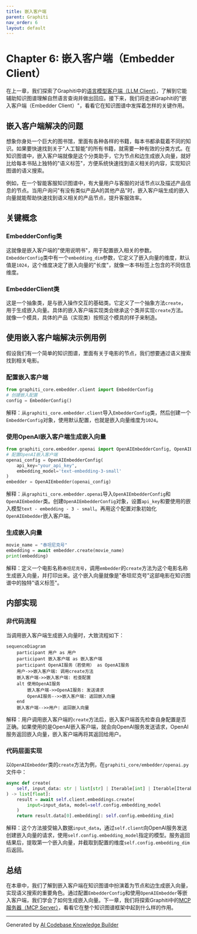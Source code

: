 ```yaml
---
title: 嵌入客户端
parent: Graphiti
nav_order: 6
layout: default
---
```


# Chapter 6: 嵌入客户端（Embedder Client）

在上一章，我们探索了Graphiti中的[语言模型客户端（LLM Client）](05_语言模型客户端_llm_client__.md)，了解到它能辅助知识图谱理解自然语言查询并做出回应。接下来，我们将走进Graphiti的"嵌入客户端（Embedder Client）"，看看它在知识图谱中发挥着怎样的关键作用。

## 嵌入客户端解决的问题
想象你身处一个巨大的图书馆，里面有各种各样的书籍，每本书都承载着不同的知识。如果要快速找到关于"人工智能"的所有书籍，就需要一种有效的分类方式。在知识图谱中，嵌入客户端就像是这个分类助手，它为节点和边生成嵌入向量，就好比给每本书贴上独特的"语义标签"，方便系统快速找到语义相关的内容，实现知识图谱的语义搜索。

例如，在一个智能客服知识图谱中，有大量用户与客服的对话节点以及描述产品信息的节点。当用户询问"有没有类似产品A的其他产品"时，嵌入客户端生成的嵌入向量就能帮助快速找到语义相关的产品节点，提升客服效率。

## 关键概念
### EmbedderConfig类
这就像是嵌入客户端的"使用说明书"，用于配置嵌入相关的参数。`EmbedderConfig`类中有一个`embedding_dim`参数，它定义了嵌入向量的维度，默认值是`1024`，这个维度决定了嵌入向量的"长度"，就像一本书标签上包含的不同信息维度。

### EmbedderClient类
这是一个抽象类，是与嵌入操作交互的基础类。它定义了一个抽象方法`create`，用于生成嵌入向量。具体的嵌入客户端实现类会继承这个类并实现`create`方法。就像一个模具，具体的产品（实现类）按照这个模具的样子来制造。

## 使用嵌入客户端解决示例用例
假设我们有一个简单的知识图谱，里面有关于电影的节点，我们想要通过语义搜索找到相关电影。

### 配置嵌入客户端
```python
from graphiti_core.embedder.client import EmbedderConfig
# 创建嵌入配置
config = EmbedderConfig() 
```
解释：从`graphiti_core.embedder.client`导入`EmbedderConfig`类，然后创建一个`EmbedderConfig`对象，使用默认配置，也就是嵌入向量维度为`1024`。

### 使用OpenAI嵌入客户端生成嵌入向量
```python
from graphiti_core.embedder.openai import OpenAIEmbedderConfig, OpenAIEmbedder
# 配置OpenAI嵌入客户端
openai_config = OpenAIEmbedderConfig(
    api_key="your_api_key",
    embedding_model='text-embedding-3-small'
)
embedder = OpenAIEmbedder(openai_config) 
```
解释：从`graphiti_core.embedder.openai`导入`OpenAIEmbedderConfig`和`OpenAIEmbedder`类。创建`OpenAIEmbedderConfig`对象，设置`api_key`和要使用的嵌入模型`text - embedding - 3 - small`。再用这个配置对象初始化`OpenAIEmbedder`嵌入客户端。

### 生成嵌入向量
```python
movie_name = "泰坦尼克号"
embedding = await embedder.create(movie_name)
print(embedding) 
```
解释：定义一个电影名称`泰坦尼克号`，调用`embedder`的`create`方法为这个电影名称生成嵌入向量，并打印出来。这个嵌入向量就像是"泰坦尼克号"这部电影在知识图谱中的独特"语义标签"。

## 内部实现
### 非代码流程
当调用嵌入客户端生成嵌入向量时，大致流程如下：
```mermaid
sequenceDiagram
    participant 用户 as 用户
    participant 嵌入客户端 as 嵌入客户端
    participant OpenAI服务（若使用） as OpenAI服务
    用户->>嵌入客户端: 调用create方法
    嵌入客户端->>嵌入客户端: 检查配置
    alt 使用OpenAI服务
        嵌入客户端->>OpenAI服务: 发送请求
        OpenAI服务-->>嵌入客户端: 返回嵌入向量
    end
    嵌入客户端-->>用户: 返回嵌入向量
```
解释：用户调用嵌入客户端的`create`方法后，嵌入客户端首先检查自身配置是否正确。如果使用的是OpenAI嵌入客户端，就会向OpenAI服务发送请求，OpenAI服务返回嵌入向量，嵌入客户端再将其返回给用户。

### 代码层面实现
以`OpenAIEmbedder`类的`create`方法为例，在`graphiti_core/embedder/openai.py`文件中：
```python
async def create(
    self, input_data: str | list[str] | Iterable[int] | Iterable[Iterable[int]]
) -> list[float]:
    result = await self.client.embeddings.create(
        input=input_data, model=self.config.embedding_model
    )
    return result.data[0].embedding[: self.config.embedding_dim]
```
解释：这个方法接受输入数据`input_data`，通过`self.client`向OpenAI服务发送创建嵌入向量的请求，使用`self.config.embedding_model`指定的模型。服务返回结果后，提取第一个嵌入向量，并截取到配置的维度`self.config.embedding_dim`后返回。

## 总结
在本章中，我们了解到嵌入客户端在知识图谱中扮演着为节点和边生成嵌入向量，实现语义搜索的重要角色。通过配置`EmbedderConfig`和使用`OpenAIEmbedder`等嵌入客户端，我们学会了如何生成嵌入向量。下一章，我们将探索Graphiti中的[MCP服务器（MCP Server）](07_mcp服务器_mcp_server__.md)，看看它在整个知识图谱框架中起到什么样的作用。 

---

Generated by [AI Codebase Knowledge Builder](https://github.com/The-Pocket/Tutorial-Codebase-Knowledge)